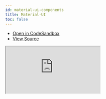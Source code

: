```yaml
---
id: material-ui-components
title: Material-UI
toc: false
---
```


- [Open in CodeSandbox](https://codesandbox.io/s/github/tannerlinsley/react-table/tree/master/examples/material-UI-components)
- [View Source](https://github.com/tannerlinsley/react-table/tree/master/examples/material-UI-components)

<iframe
  src="https://codesandbox.io/embed/github/tannerlinsley/react-table/tree/master/examples/material-UI-components?autoresize=1&fontsize=14&theme=dark"
  title="tannerlinsley/react-table: material-ui-components"
  sandbox="allow-forms allow-modals allow-popups allow-presentation allow-same-origin allow-scripts"
  style={{
    width: '100%',
    height: '80vh',
    border: '0',
    borderRadius: 8,
    overflow: 'hidden',
    position: 'static',
    zIndex: 0,
  }}
></iframe>
